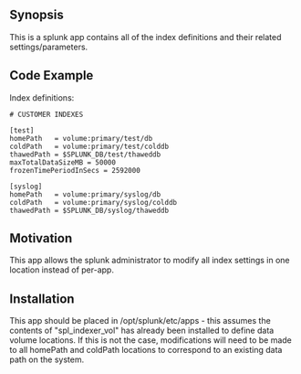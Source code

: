 ## Synopsis

This is a splunk app contains all of the index definitions and their related settings/parameters. 

## Code Example

Index definitions:

```
# CUSTOMER INDEXES

[test]
homePath   = volume:primary/test/db
coldPath   = volume:primary/test/colddb
thawedPath = $SPLUNK_DB/test/thaweddb
maxTotalDataSizeMB = 50000
frozenTimePeriodInSecs = 2592000

[syslog]
homePath   = volume:primary/syslog/db
coldPath   = volume:primary/syslog/colddb
thawedPath = $SPLUNK_DB/syslog/thaweddb
```

## Motivation

This app allows the splunk administrator to modify all index settings in one location instead of per-app.

## Installation

This app should be placed in /opt/splunk/etc/apps  - this assumes the contents of "spl_indexer_vol" has already been installed to define data volume locations. If this is not the case, modifications will need to be made to all homePath and coldPath locations to correspond to an existing data path on the system.